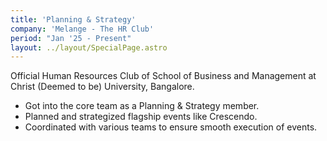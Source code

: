 ```yaml
---
title: 'Planning & Strategy'
company: 'Melange - The HR Club'
period: "Jan '25 - Present"
layout: ../layout/SpecialPage.astro
---
```


Official Human Resources Club of School of Business and Management at Christ (Deemed to be) University, Bangalore.

- Got into the core team as a Planning & Strategy member.
- Planned and strategized flagship events like Crescendo.
- Coordinated with various teams to ensure smooth execution of events.
